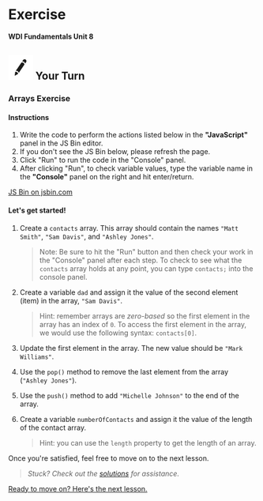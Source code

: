 # Exercise

**WDI Fundamentals Unit 8**

## ![Your Turn](../../.gitbook/assets/exercise.png) Your Turn

### Arrays Exercise

#### Instructions

1. Write the code to perform the actions listed below in the **"JavaScript"** panel in the JS Bin editor. 
2. If you don't see the JS Bin below, please refresh the page.
3. Click "Run" to run the code in the "Console" panel.
4. After clicking "Run", to check variable values, type the variable name in the **"Console"** panel on the right and hit enter/return.

[JS Bin on jsbin.com](http://jsbin.com/gikuni/edit?js,console&height600)

#### Let's get started!

1. Create a `contacts` array. This array should contain the names `"Matt Smith"`, `"Sam Davis"`, and `"Ashley Jones"`.

   > Note: Be sure to hit the "Run" button and then check your work in the "Console" panel after each step. To check to see what the `contacts` array holds at any point, you can type `contacts;` into the console panel.

2. Create a variable `dad` and assign it the value of the second element \(item\) in the array, `"Sam Davis"`.

   > Hint: remember arrays are _zero-based_ so the first element in the array has an index of `0`. To access the first element in the array, we would use the following syntax: `contacts[0]`.

3. Update the first element in the array. The new value should be `"Mark Williams"`.
4. Use the `pop()` method to remove the last element from the array \(`"Ashley Jones"`\).
5. Use the `push()` method to add `"Michelle Johnson"` to the end of the array.
6. Create a variable `numberOfContacts` and assign it the value of the length of the contact array.

   > Hint: you can use the `length` property to get the length of an array.

Once you're satisfied, feel free to move on to the next lesson.

> _Stuck? Check out the_ [_solutions_](../../exercise-solutions.md#arrays) _for assistance._

[Ready to move on? Here's the next lesson.](../loops/)

